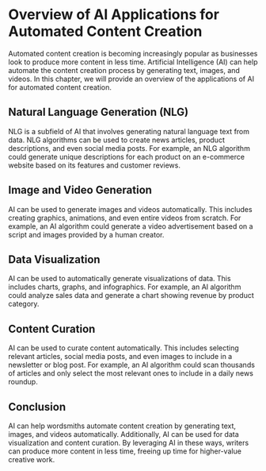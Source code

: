 Overview of AI Applications for Automated Content Creation
==============================================================================================================

Automated content creation is becoming increasingly popular as businesses look to produce more content in less time. Artificial Intelligence (AI) can help automate the content creation process by generating text, images, and videos. In this chapter, we will provide an overview of the applications of AI for automated content creation.

Natural Language Generation (NLG)
---------------------------------

NLG is a subfield of AI that involves generating natural language text from data. NLG algorithms can be used to create news articles, product descriptions, and even social media posts. For example, an NLG algorithm could generate unique descriptions for each product on an e-commerce website based on its features and customer reviews.

Image and Video Generation
--------------------------

AI can be used to generate images and videos automatically. This includes creating graphics, animations, and even entire videos from scratch. For example, an AI algorithm could generate a video advertisement based on a script and images provided by a human creator.

Data Visualization
------------------

AI can be used to automatically generate visualizations of data. This includes charts, graphs, and infographics. For example, an AI algorithm could analyze sales data and generate a chart showing revenue by product category.

Content Curation
----------------

AI can be used to curate content automatically. This includes selecting relevant articles, social media posts, and even images to include in a newsletter or blog post. For example, an AI algorithm could scan thousands of articles and only select the most relevant ones to include in a daily news roundup.

Conclusion
----------

AI can help wordsmiths automate content creation by generating text, images, and videos automatically. Additionally, AI can be used for data visualization and content curation. By leveraging AI in these ways, writers can produce more content in less time, freeing up time for higher-value creative work.
